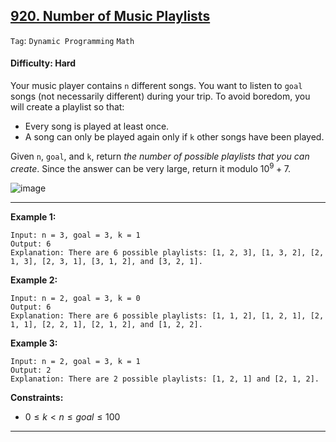 ## [920. Number of Music Playlists](https://leetcode.com/problems/number-of-music-playlists)

```Tag```: ```Dynamic Programming``` ```Math```

#### Difficulty: Hard

Your music player contains ```n``` different songs. You want to listen to ```goal``` songs (not necessarily different) during your trip. To avoid boredom, you will create a playlist so that:

- Every song is played at least once.
- A song can only be played again only if ```k``` other songs have been played.

Given ```n```, ```goal```, and ```k```, return _the number of possible playlists that you can create_. Since the answer can be very large, return it modulo $10^{9} + 7$.

![image](https://github.com/quananhle/Python/assets/35042430/698a925c-3072-4b75-9e65-2e06571051d4)

---

__Example 1:__
```
Input: n = 3, goal = 3, k = 1
Output: 6
Explanation: There are 6 possible playlists: [1, 2, 3], [1, 3, 2], [2, 1, 3], [2, 3, 1], [3, 1, 2], and [3, 2, 1].
```

__Example 2:__
```
Input: n = 2, goal = 3, k = 0
Output: 6
Explanation: There are 6 possible playlists: [1, 1, 2], [1, 2, 1], [2, 1, 1], [2, 2, 1], [2, 1, 2], and [1, 2, 2].
```

__Example 3:__
```
Input: n = 2, goal = 3, k = 1
Output: 2
Explanation: There are 2 possible playlists: [1, 2, 1] and [2, 1, 2].
```

__Constraints:__

- $0 \le k < n \le goal \le 100$

---
